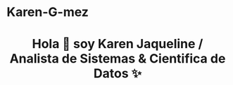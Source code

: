 # Karen-G-mez
<h1 align="center">Hola 👋  soy Karen Jaqueline  / Analista de Sistemas & Cientifica de Datos ✨ </h1> 

